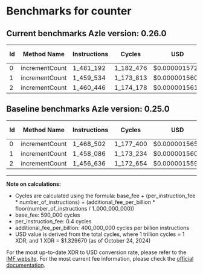 # Benchmarks for counter

## Current benchmarks Azle version: 0.26.0

| Id  | Method Name    | Instructions | Cycles    | USD           | USD/Million Calls | Change                           |
| --- | -------------- | ------------ | --------- | ------------- | ----------------- | -------------------------------- |
| 0   | incrementCount | 1_481_192    | 1_182_476 | $0.0000015723 | $1.57             | <font color="red">+12_690</font> |
| 1   | incrementCount | 1_459_534    | 1_173_813 | $0.0000015608 | $1.56             | <font color="red">+1_448</font>  |
| 2   | incrementCount | 1_460_446    | 1_174_178 | $0.0000015613 | $1.56             | <font color="red">+3_810</font>  |

## Baseline benchmarks Azle version: 0.25.0

| Id  | Method Name    | Instructions | Cycles    | USD           | USD/Million Calls |
| --- | -------------- | ------------ | --------- | ------------- | ----------------- |
| 0   | incrementCount | 1_468_502    | 1_177_400 | $0.0000015656 | $1.56             |
| 1   | incrementCount | 1_458_086    | 1_173_234 | $0.0000015600 | $1.56             |
| 2   | incrementCount | 1_456_636    | 1_172_654 | $0.0000015592 | $1.55             |

---

**Note on calculations:**

- Cycles are calculated using the formula: base_fee + (per_instruction_fee \* number_of_instructions) + (additional_fee_per_billion \* floor(number_of_instructions / 1_000_000_000))
- base_fee: 590_000 cycles
- per_instruction_fee: 0.4 cycles
- additional_fee_per_billion: 400_000_000 cycles per billion instructions
- USD value is derived from the total cycles, where 1 trillion cycles = 1 XDR, and 1 XDR = $1.329670 (as of October 24, 2024)

For the most up-to-date XDR to USD conversion rate, please refer to the [IMF website](https://www.imf.org/external/np/fin/data/rms_sdrv.aspx).
For the most current fee information, please check the [official documentation](https://internetcomputer.org/docs/current/developer-docs/gas-cost#execution).
